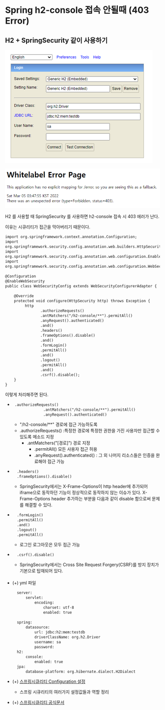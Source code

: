 # Spring h2-console 접속 안될때 (403 Error) 
## H2 + SpringSecurity 같이 사용하기


![img_1.png](h2-login.png)

![img_2.png](403error.png)

H2 를 사용할 때 SpringSecurity 를 사용하면 h2-console 접속 시 403 에러가 난다. 

이유는 시큐리티가 접근을 막아버리기 때문이다.

    import org.springframework.context.annotation.Configuration;
    import org.springframework.security.config.annotation.web.builders.HttpSecurity;
    import org.springframework.security.config.annotation.web.configuration.EnableWebSecurity;
    import org.springframework.security.config.annotation.web.configuration.WebSecurityConfigurerAdapter;
    
    @Configuration
    @EnableWebSecurity
    public class WebSecurityConfig extends WebSecurityConfigurerAdapter {
    
        @Override
        protected void configure(HttpSecurity http) throws Exception {
             http
                    .authorizeRequests()
                    .antMatchers("/h2-console/**").permitAll()
                    .anyRequest().authenticated()
                    .and()
                    .headers()
                    .frameOptions().disable()
                    .and()
                    .formLogin()
                    .permitAll()
                    .and()
                    .logout()
                    .permitAll()
                    .and()
                    .csrf().disable();  
        }
    }

이렇게 처리해주면 된다.

-      .authorizeRequests()
                    .antMatchers("/h2-console/**").permitAll()
                    .anyRequest().authenticated()
    - "/h2-console/**" 경로에 접근 가능하도록
    - .authorizeRequests() :특정한 경로에 특정한 권한을 가진 사용자만 접근할 수 있도록 메소드 지정
        - .antMatchers("[경로]") 경로 지정
            - .permitAll() 모든 사용자 접근 허용
            - .anyRequest().authenticated() : 그 외 나머지 리소스들은 인증을 완료해야 접근 가능
    
-       .headers()
        .frameOptions().disable()
    - SpringSecurity에서는 X-Frame-Options이 http header에 추가되어 iframe으로 동작하던 기능이 정상적으로 동작하지 않는 이슈가 있다. X-Frame-Options header 추가하는 부분을 다음과 같이 disable 함으로써 문제를 해결할 수 있다.

-       .formLogin()
        .permitAll()
        .and()
        .logout()
        .permitAll()
    - 로그인 로그아웃은 모두 접근 가능
    
-       .csrf().disable()
    
    - SpringSecurity에서는 Cross Site Request Forgery(CSRF)를 방지 장치가 기본으로 탑재되어 있다. 





#### 
- (+) yml 파일

        server:
            servlet:
                encoding:
                    charset: utf-8
                    enabled: true
                    
        spring:
            datasource:
                url: jdbc:h2:mem:testdb
                driverClassName: org.h2.Driver
                username: sa
                password:
        h2:
            console:
                enabled: true
        jpa:
            database-platform: org.hibernate.dialect.H2Dialect


- (+) [스프링시큐리티 Configuration 설정]('https://kimchanjung.github.io/programming/2020/07/02/spring-security-02/')
  - 스프링 시큐리티의 여러가지 설정값들과 역할 정리 
- (+) [스프링시큐리티 공식문서](https://docs.spring.io/spring-security/reference/)
